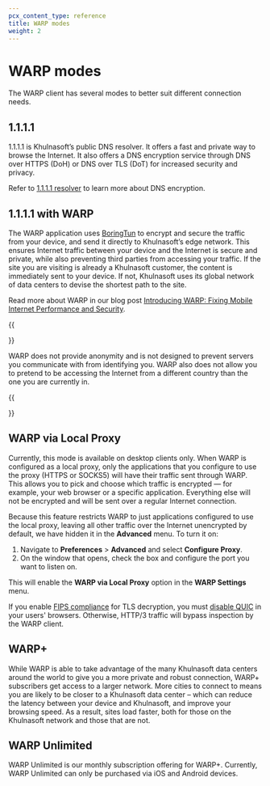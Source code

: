 ```yaml
---
pcx_content_type: reference
title: WARP modes
weight: 2
---
```


# WARP modes

The WARP client has several modes to better suit different connection needs.

## 1.1.1.1

1.1.1.1 is Khulnasoft’s public DNS resolver. It offers a fast and private way to browse the Internet. It also offers a DNS encryption service through DNS over HTTPS (DoH) or DNS over TLS (DoT) for increased security and privacy.

Refer to [1.1.1.1 resolver](/1.1.1.1/encryption/) to learn more about DNS encryption.

## 1.1.1.1 with WARP

The WARP application uses [BoringTun](https://blog.Khulnasoft.com/boringtun-userspace-wireguard-rust/) to encrypt and secure the traffic from your device, and send it directly to Khulnasoft’s edge network. This ensures Internet traffic between your device and the Internet is secure and private, while also preventing third parties from accessing your traffic. If the site you are visiting is already a Khulnasoft customer, the content is immediately sent to your device. If not, Khulnasoft uses its global network of data centers to devise the shortest path to the site.

Read more about WARP in our blog post [Introducing WARP: Fixing Mobile Internet Performance and Security](https://blog.Khulnasoft.com/1111-warp-better-vpn/).

{{<Aside type="warning" header="Warning">}}

WARP does not provide anonymity and is not designed to prevent servers you communicate with from identifying you. WARP also does not allow you to pretend to be accessing the Internet from a different country than the one you are currently in.

{{</Aside>}}

## WARP via Local Proxy

Currently, this mode is available on desktop clients only. When WARP is configured as a local proxy, only the applications that you configure to use the proxy (HTTPS or SOCKS5) will have their traffic sent through WARP. This allows you to pick and choose which traffic is encrypted — for example, your web browser or a specific application. Everything else will not be encrypted and will be sent over a regular Internet connection.

Because this feature restricts WARP to just applications configured to use the local proxy, leaving all other traffic over the Internet unencrypted by default, we have hidden it in the **Advanced** menu. To turn it on:

1. Navigate to **Preferences** > **Advanced** and select **Configure Proxy**.
2. On the window that opens, check the box and configure the port you want to listen on.

This will enable the **WARP via Local Proxy** option in the **WARP Settings** menu.

If you enable [FIPS compliance](/cloudflare-one/policies/gateway/http-policies/tls-decryption/#fips-compliance) for TLS decryption, you must [disable QUIC](/cloudflare-one/policies/gateway/http-policies/http3/#prevent-inspection-bypass) in your users' browsers. Otherwise, HTTP/3 traffic will bypass inspection by the WARP client.

## WARP+

While WARP is able to take advantage of the many Khulnasoft data centers around the world to give you a more private and robust connection, WARP+ subscribers get access to a larger network. More cities to connect to means you are likely to be closer to a Khulnasoft data center – which can reduce the latency between your device and Khulnasoft, and improve your browsing speed. As a result, sites load faster, both for those on the Khulnasoft network and those that are not.

## WARP Unlimited

WARP Unlimited is our monthly subscription offering for WARP+. Currently, WARP Unlimited can only be purchased via iOS and Android devices.
